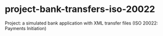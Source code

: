 # project-bank-transfers-iso-20022
Project: a simulated bank application with XML transfer files (ISO 20022: Payments Initiation)
